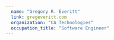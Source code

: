 ```yaml
---
  name: "Gregory R. Everitt"
  link: gregeveritt.com
  organization: "CA Technologies"
  occupation_title: "Software Engineer"
---
```

